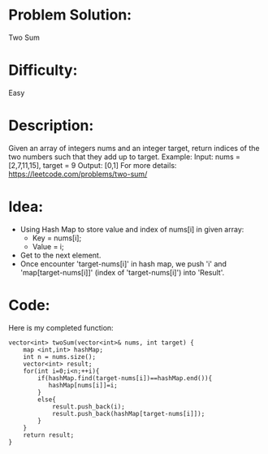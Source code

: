 # Problem Solution:
  Two Sum
# Difficulty:
  Easy
# Description:
  Given an array of integers nums and an integer target, return indices of the two numbers such    that they add up to target.
  Example:
  Input: nums = [2,7,11,15], target = 9
  Output: [0,1]
  For more details: https://leetcode.com/problems/two-sum/
# Idea:
  - Using Hash Map to store value and index of nums[i] in given array:
    - Key = nums[i];
    - Value = i;
  - Get to the next element.
  - Once encounter 'target-nums[i]' in hash map, we push 'i' and 'map[target-nums[i]]' (index of 'target-nums[i]') into 'Result'.
# Code:
  Here is my completed function:
  
    vector<int> twoSum(vector<int>& nums, int target) {
        map <int,int> hashMap;
        int n = nums.size();
        vector<int> result;
        for(int i=0;i<n;++i){
            if(hashMap.find(target-nums[i])==hashMap.end()){
               hashMap[nums[i]]=i;
            }
            else{
                result.push_back(i);
                result.push_back(hashMap[target-nums[i]]);
            }
        }
        return result;
    }

